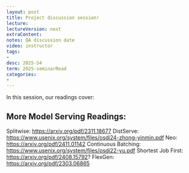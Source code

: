 ```yaml
---
layout: post
title: Project discussion session!  
lecture: 
lectureVersion: next
extraContent: 
notes: QA discussion date
video: instructor   
tags:
- 
desc: 2025-S4
term: 2025-seminarRead
categories:
- 
---
```





In this session, our readings cover: 

## More Model Serving Readings: 

Splitwise: https://arxiv.org/pdf/2311.18677
DistServe: https://www.usenix.org/system/files/osdi24-zhong-yinmin.pdf
Neo: https://arxiv.org/pdf/2411.01142
Continuous Batching: https://www.usenix.org/system/files/osdi22-yu.pdf
Shortest Job First: https://arxiv.org/pdf/2408.15792?
FlexGen: https://arxiv.org/pdf/2303.06865